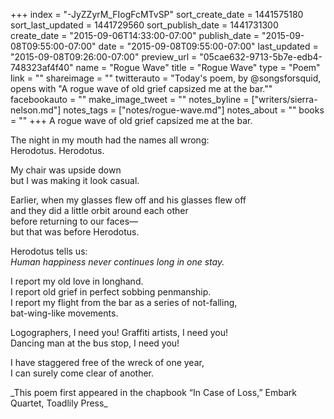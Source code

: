 +++
index = "-JyZZyrM_FIogFcMTvSP"
sort_create_date = 1441575180
sort_last_updated = 1441729560
sort_publish_date = 1441731300
create_date = "2015-09-06T14:33:00-07:00"
publish_date = "2015-09-08T09:55:00-07:00"
date = "2015-09-08T09:55:00-07:00"
last_updated = "2015-09-08T09:26:00-07:00"
preview_url = "05cae632-9713-5b7e-edb4-748323af4f40"
name = "Rogue Wave"
title = "Rogue Wave"
type = "Poem"
link = ""
shareimage = ""
twitterauto = "Today's poem, by @songsforsquid, opens with \"A rogue wave of old grief capsized me at the bar.\""
facebookauto = ""
make_image_tweet = ""
notes_byline = ["writers/sierra-nelson.md"]
notes_tags = ["notes/rogue-wave.md"]
notes_about = ""
books = ""
+++
A rogue wave of old grief capsized me at the bar.

The night in my mouth had the names all wrong:<br>
Herodotus. 	  Herodotus.

My chair was upside down<br>
but I was making it look casual. 

Earlier, when my glasses flew off and his glasses flew off<br>
and they did a little orbit around each other<br>
before returning to our faces—<br>
but that was before Herodotus. 

Herodotus tells us:<br>
_Human happiness never continues long in one stay._

I report my old love in longhand.<br>
I report old grief in perfect sobbing penmanship.<br>
I report my flight from the bar as a series of not-falling,<br> 
bat-wing-like movements.

Logographers, I need you! Graffiti artists, I need you!<br>
Dancing man at the bus stop, I need you!

I have staggered free of the wreck of one year,<br>
I can surely come clear of another.

<p class="intro">_This poem first appeared in the chapbook “In Case of Loss,” Embark Quartet, Toadlily Press_</p>
